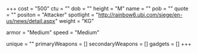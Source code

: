 +++
cost = "500"
ctu = ""
dob = ""
height = "M"
name = ""
pob = ""
quote = ""
positon = "Attacker"
spotlight = "http://rainbow6.ubi.com/siege/en-us/news/detail.aspx"
weight = "KG"

armor = "Medium"
speed = "Medium"

unique = ""
primaryWeapons = []
secondaryWeapons = []
gadgets = []
+++

